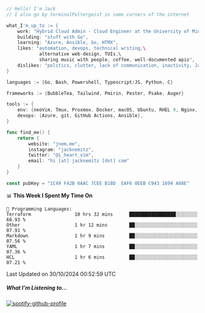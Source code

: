 ```go
// Hello! I'm Jack
// I also go by terminalPoltergeist in some corners of the internet

what_I'm_up_to := {
    work: "Hybrid Cloud Admin - Cloud Engineer at the University of Minnesota",
    building: "stuff with Go",
    learning: "Azure, Ansible, Go, HTMX",
    likes: "automation, devops, technical writing,\
            alternative web-design, TUIs,\
            sharing music with people, coffee, well-documented apis",
    dislikes: "politics, clutter, lack of communication, inactivity, Java",
}

languages := {Go, Bash, Powershell, Typescript/JS, Python, C}

frameworks := {BubbleTea, Tailwind, Pmirin, Pester, Psake, Auger}

tools := {
    env: {neoVim, Tmux, Proxmox, Docker, macOS, Ubuntu, RHEL 9, Nginx, DigitalOcean, Cloudflare},
    devops: {Azure, git, GitHub Actions, Ansible},
}

func find_me() {
    return {
        website: "jnem.me",
        instagram: "jacknemitz",
        twitter: "@i_heart_vim",
        email: "hi [at] jacknemitz [dot] com"
    }
}

const pubKey = "1C49 F42B 6AAC 7CEE B18D  EAF6 0EEB C943 1694 A88E"
```

<!--START_SECTION:waka-->
📊 **This Week I Spent My Time On** 

```text
💬 Programming Languages: 
Terraform                10 hrs 32 mins      █████████████████░░░░░░░░   68.93 % 
Other                    1 hr 12 mins        ██░░░░░░░░░░░░░░░░░░░░░░░   07.91 % 
Markdown                 1 hr 9 mins         ██░░░░░░░░░░░░░░░░░░░░░░░   07.56 % 
YAML                     1 hr 7 mins         ██░░░░░░░░░░░░░░░░░░░░░░░   07.36 % 
HCL                      1 hr 6 mins         ██░░░░░░░░░░░░░░░░░░░░░░░   07.21 % 
```


 Last Updated on 30/10/2024 00:52:59 UTC
<!--END_SECTION:waka-->

##### What I'm Listening to...

[![spotify-github-profile](https://jnem.me/listening-item?maxAge=2592000)](https://jnem.me/listening)
